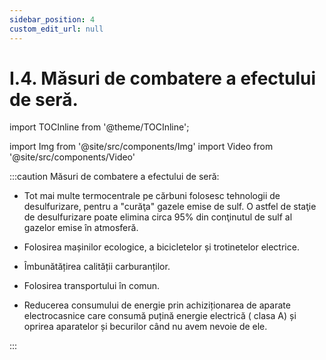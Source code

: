 ```yaml
---
sidebar_position: 4
custom_edit_url: null
---
```


# I.4. Măsuri de combatere a efectului de seră.


import TOCInline from '@theme/TOCInline';

<TOCInline toc={toc} />






import Img from '@site/src/components/Img'
import Video from '@site/src/components/Video'





 
 
 
:::caution Măsuri de combatere a efectului de seră:

- Tot mai multe termocentrale pe cărbuni folosesc tehnologii de desulfurizare, pentru a "curăţa" gazele emise de sulf. O astfel de staţie de desulfurizare poate elimina circa 95% din conţinutul de sulf al gazelor emise în atmosferă.

- Folosirea mașinilor ecologice, a bicicletelor și trotinetelor electrice.

- Îmbunătățirea calității carburanților.

- Folosirea transportului în comun.

- Reducerea consumului de energie prin achiziționarea de aparate electrocasnice care consumă puțină energie electrică ( clasa A) și oprirea aparatelor și becurilor când nu avem nevoie de ele.



:::


